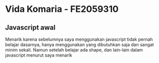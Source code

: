 # Vida Komaria - FE2059310
## Javascript awal
Menarik karena sebelumnya saya menggunakan javascript tidak pernah belajar dasarnya, hanya menggunakan yang dibutuhkan saja dan sangat minim sekali. Namun setelah belajar ada shape, dan lain-lain dalam javascript menurut saya menarik